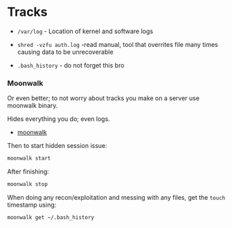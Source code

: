 # Tracks

- `/var/log` - Location of kernel and software logs
- `shred -vzfu auth.log` -read manual, tool that overrites file many times causing data to be unrecoverable

- `.bash_history` - do not forget this bro

### Moonwalk

Or even better; to not worry about tracks you make on a server use moonwalk binary.

Hides everything you do; even logs.

- [moonwalk](https://github.com/mufeedvh/moonwalk)

Then to start hidden session issue:

```bash
moonwalk start
```

After finishing:

```bash
moonwalk stop
```

When doing any recon/exploitation and messing with any files, get the `touch` timestamp using:

```bash
moonwalk get ~/.bash_history
```
